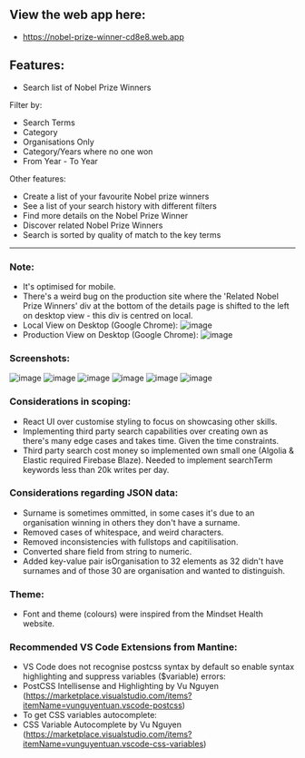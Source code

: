 ## View the web app here: ##
- https://nobel-prize-winner-cd8e8.web.app

## Features: ##
- Search list of Nobel Prize Winners

Filter by:
- Search Terms
- Category
- Organisations Only
- Category/Years where no one won
- From Year - To Year

Other features:
- Create a list of your favourite Nobel prize winners
- See a list of your search history with different filters
- Find more details on the Nobel Prize Winner
- Discover related Nobel Prize Winners
- Search is sorted by quality of match to the key terms

----------------------------------------------------------------------

### Note: ###
- It's optimised for mobile.
- There's a weird bug on the production site where the 'Related Nobel Prize Winners' div at the bottom of the details page is shifted to the left on desktop view - this div is centred on local.
- Local View on Desktop (Google Chrome):
![image](https://github.com/ItsMattG/nobel-prize-winner/assets/63543270/1703d3f6-d901-4262-88cc-06bf5610ccb6)
- Production View on Desktop (Google Chrome):
![image](https://github.com/ItsMattG/nobel-prize-winner/assets/63543270/ac9bd133-d5c7-463b-8b10-fc79016cc940)


### Screenshots: ###
![image](https://github.com/ItsMattG/nobel-prize-winner/assets/63543270/54822e07-5b46-4f4f-bd9d-73041ca9d1dc)
![image](https://github.com/ItsMattG/nobel-prize-winner/assets/63543270/36a7fbe0-7fda-4ea0-a0e4-4b5388bd2f5e)
![image](https://github.com/ItsMattG/nobel-prize-winner/assets/63543270/605ddda5-1bae-4026-95ab-db09c6e15b3c)
![image](https://github.com/ItsMattG/nobel-prize-winner/assets/63543270/d7046a2c-a093-4cfd-a518-f0f83e8f5816)
![image](https://github.com/ItsMattG/nobel-prize-winner/assets/63543270/cf4b7b5e-8535-4d36-9e7e-a2c16747587f)
![image](https://github.com/ItsMattG/nobel-prize-winner/assets/63543270/991d60ba-2245-434c-9363-3362d1b2f83a)

### Considerations in scoping: ###
- React UI over customise styling to focus on showcasing other skills.
- Implementing third party search capabilities over creating own as there's many edge cases and takes time. Given the time constraints.
- Third party search cost money so implemented own small one (Algolia & Elastic required Firebase Blaze). Needed to implement searchTerm keywords less than 20k writes per day.

### Considerations regarding JSON data: ###
- Surname is sometimes ommitted, in some cases it's due to an organisation winning in others they don't have a surname.
- Removed cases of whitespace, and weird characters.
- Removed inconsistencies with fullstops and capitilisation.
- Converted share field from string to numeric.
- Added key-value pair isOrganisation to 32 elements as 32 didn't have surnames and of those 30 are organisation and wanted to distinguish.

### Theme: ###
- Font and theme (colours) were inspired from the Mindset Health website.

### Recommended VS Code Extensions from Mantine: ###
- VS Code does not recognise postcss syntax by default so enable syntax highlighting and suppress variables ($variable) errors:
- PostCSS Intellisense and Highlighting by Vu Nguyen (https://marketplace.visualstudio.com/items?itemName=vunguyentuan.vscode-postcss)
- To get CSS variables autocomplete:
- CSS Variable Autocomplete by Vu Nguyen (https://marketplace.visualstudio.com/items?itemName=vunguyentuan.vscode-css-variables)
